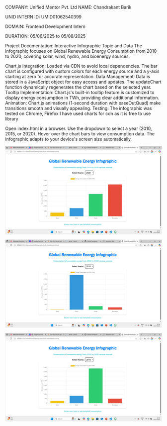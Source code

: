COMPANY: Unified Mentor Pvt. Ltd
NAME: Chandrakant Barik

UNID INTERN ID:  UMID01062540399

DOMAIN: Frontend Development Intern

DURATION: 05/06/2025 to 05/08/2025



Project Documentation: Interactive Infographic
Topic and Data
The infographic focuses on Global Renewable Energy Consumption from 2010 to 2020, covering solar, wind, hydro, and bioenergy sources. 



<!-- 
charts integration -->
Chart.js Integration: Loaded via CDN to avoid local dependencies. The bar chart is configured with custom colors for each energy source and a y-axis starting at zero for accurate representation.
Data Management: Data is stored in a JavaScript object for easy access and updates. The updateChart function dynamically regenerates the chart based on the selected year.
Tooltip Implementation: Chart.js's built-in tooltip feature is customized to display energy consumption in TWh, providing clear additional information.
Animation: Chart.js animations (1-second duration with easeOutQuad) make transitions smooth and visually appealing.
Testing: The infographic was tested on Chrome, Firefox
I have used charts for cdn as it is free to use library

<!-- 
How to run -->

Open index.html in a browser.
Use the dropdown to select a year (2010, 2015, or 2020).
Hover over the chart bars to view consumption data.
The infographic adapts to your device's screen size automatically.




![alt text](<Screenshot (155).png>)



![alt text](<Screenshot (153).png>)




![alt text](<Screenshot (154).png>)
